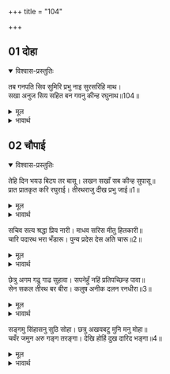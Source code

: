 +++
title = "104"

+++


## 01 दोहा
<details open><summary>विश्वास-प्रस्तुतिः</summary>

तब गनपति सिव सुमिरि प्रभु नाइ सुरसरिहि माथ।  
सखा अनुज सिय सहित बन गवनु कीन्ह रघुनाथ॥104॥  
</details>
<details><summary>मूल</summary>

तब गनपति सिव सुमिरि प्रभु नाइ सुरसरिहि माथ।  
सखा अनुज सिय सहित बन गवनु कीन्ह रघुनाथ॥104॥  
</details>

<details><summary>भावार्थ</summary>

तब प्रभु श्री रघुनाथजी गणेशजी और शिवजी का स्मरण करके तथा गङ्गाजी को मस्तक नवाकर सखा निषादराज, छोटे भाई लक्ष्मणजी और सीताजी सहित वन को चले॥104॥  
</details>





## 02 चौपाई
<details open><summary>विश्वास-प्रस्तुतिः</summary>

तेहि दिन भयउ बिटप तर बासू। लखन सखाँ सब कीन्ह सुपासू॥  
प्रात प्रातकृत करि रघुराई। तीरथराजु दीख प्रभु जाई॥1॥  
</details>
<details><summary>मूल</summary>

तेहि दिन भयउ बिटप तर बासू। लखन सखाँ सब कीन्ह सुपासू॥  
प्रात प्रातकृत करि रघुराई। तीरथराजु दीख प्रभु जाई॥1॥  
</details>

<details><summary>भावार्थ</summary>

उस दिन पेड के नीचे निवास हुआ। लक्ष्मणजी और सखा गुह ने (विश्राम की) सब सुव्यवस्था कर दी। प्रभु श्री रामचन्द्रजी ने सबेरे प्रातःकाल की सब क्रियाएँ करके जाकर तीर्थों के राजा प्रयाग के दर्शन किए॥1॥  
</details>

सचिव सत्य श्रद्धा प्रिय नारी। माधव सरिस मीतु हितकारी॥  
चारि पदारथ भरा भँडारू। पुन्य प्रदेस देस अति चारू॥2॥  

<details><summary>मूल</summary>

सचिव सत्य श्रद्धा प्रिय नारी। माधव सरिस मीतु हितकारी॥  
चारि पदारथ भरा भँडारू। पुन्य प्रदेस देस अति चारू॥2॥  
</details>

<details><summary>भावार्थ</summary>

उस राजा का सत्य मन्त्री है, श्रद्धा प्यारी स्त्री है और श्री वेणीमाधवजी सरीखे हितकारी मित्र हैं। चार पदार्थों (धर्म, अर्थ, काम और मोक्ष) से भण्डार भरा है और वह पुण्यमय प्रान्त ही उस राजा का सुन्दर देश है॥2॥  
</details>

छेत्रु अगम गढु गाढ सुहावा। सपनेहुँ नहिं प्रतिपच्छिन्ह पावा॥  
सेन सकल तीरथ बर बीरा। कलुष अनीक दलन रनधीरा॥3॥  

<details><summary>मूल</summary>

छेत्रु अगम गढु गाढ सुहावा। सपनेहुँ नहिं प्रतिपच्छिन्ह पावा॥  
सेन सकल तीरथ बर बीरा। कलुष अनीक दलन रनधीरा॥3॥  
</details>

<details><summary>भावार्थ</summary>

प्रयाग क्षेत्र ही दुर्गम, मजबूत और सुन्दर गढ (किला) है, जिसको स्वप्न में भी (पाप रूपी) शत्रु नहीं पा सके हैं। सम्पूर्ण तीर्थ ही उसके श्रेष्ठ वीर सैनिक हैं, जो पाप की सेना को कुचल डालने वाले और बडे रणधीर हैं॥3॥  
</details>

सङ्गमु सिंहासनु सुठि सोहा। छत्रु अखयबटु मुनि मनु मोहा॥  
चवँर जमुन अरु गङ्ग तरङ्गा। देखि होहिं दुख दारिद भङ्गा॥4॥  

<details><summary>मूल</summary>

सङ्गमु सिंहासनु सुठि सोहा। छत्रु अखयबटु मुनि मनु मोहा॥  
चवँर जमुन अरु गङ्ग तरङ्गा। देखि होहिं दुख दारिद भङ्गा॥4॥  
</details>

<details><summary>भावार्थ</summary>

((गङ्गा, यमुना और सरस्वती का) सङ्गम ही उसका अत्यन्त सुशोभित सिंहासन है। अक्षयवट छत्र है, जो मुनियों के भी मन को मोहित कर लेता है। यमुनाजी और गङ्गाजी की तरङ्गें उसके (श्याम और श्वेत) चँवर हैं, जिनको देखकर ही दुःख और दरिद्रता नष्ट हो जाती है॥4॥  
</details>
